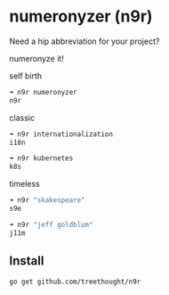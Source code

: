 # numeronyzer (n9r)

Need a hip abbreviation for your project?

numeronyze it!

self birth

```sh
➜ n9r numeronyzer
n9r
```

classic

```sh
➜ n9r internationalization
i18n
```

```sh
➜ n9r kubernetes
k8s
```

timeless

```sh
➜ n9r "skakespeare"
s9e
```

```sh
➜ n9r "jeff goldblum"
j11m
```

## Install

```sh
go get github.com/treethought/n9r

```
